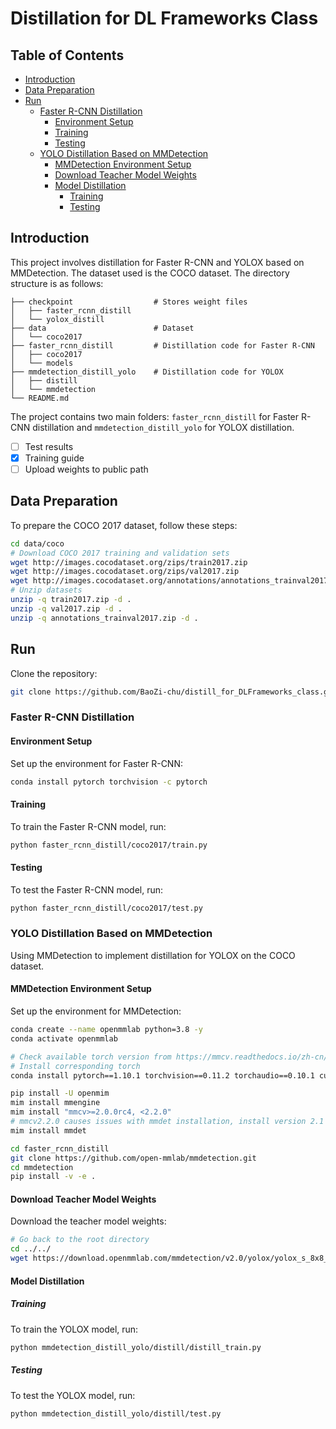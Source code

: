 # Distillation for DL Frameworks Class

## Table of Contents

- [Introduction](#introduction)
- [Data Preparation](#data-preparation)
- [Run](#run)
  - [Faster R-CNN Distillation](#faster-r-cnn-distillation)
    - [Environment Setup](#environment-setup)
    - [Training](#training)
    - [Testing](#testing)
  - [YOLO Distillation Based on MMDetection](#yolo-distillation-based-on-mmdetection)
    - [MMDetection Environment Setup](#mmdetection-environment-setup)
    - [Download Teacher Model Weights](#download-teacher-model-weights)
    - [Model Distillation](#model-distillation)
      - [Training](#training-1)
      - [Testing](#testing-1)

## Introduction

This project involves distillation for Faster R-CNN and YOLOX based on MMDetection. The dataset used is the COCO dataset. The directory structure is as follows:

```
├── checkpoint                  # Stores weight files
│   ├── faster_rcnn_distill
│   └── yolox_distill
├── data                        # Dataset
│   └── coco2017
├── faster_rcnn_distill         # Distillation code for Faster R-CNN
│   ├── coco2017
│   └── models
├── mmdetection_distill_yolo    # Distillation code for YOLOX
│   ├── distill
│   └── mmdetection
└── README.md
```

The project contains two main folders: `faster_rcnn_distill` for Faster R-CNN distillation and `mmdetection_distill_yolo` for YOLOX distillation.

- [ ] Test results
- [x] Training guide
- [ ] Upload weights to public path

## Data Preparation

To prepare the COCO 2017 dataset, follow these steps:

```bash
cd data/coco
# Download COCO 2017 training and validation sets
wget http://images.cocodataset.org/zips/train2017.zip
wget http://images.cocodataset.org/zips/val2017.zip
wget http://images.cocodataset.org/annotations/annotations_trainval2017.zip
# Unzip datasets
unzip -q train2017.zip -d .
unzip -q val2017.zip -d .
unzip -q annotations_trainval2017.zip -d .
```

## Run

Clone the repository:

```bash
git clone https://github.com/BaoZi-chu/distill_for_DLFrameworks_class.git
```

### Faster R-CNN Distillation 

#### Environment Setup

Set up the environment for Faster R-CNN:

```bash
conda install pytorch torchvision -c pytorch
```

#### Training

To train the Faster R-CNN model, run:

```bash
python faster_rcnn_distill/coco2017/train.py
```

#### Testing

To test the Faster R-CNN model, run:

```bash
python faster_rcnn_distill/coco2017/test.py
```

### YOLO Distillation Based on MMDetection

Using MMDetection to implement distillation for YOLOX on the COCO dataset.

#### MMDetection Environment Setup

Set up the environment for MMDetection:

```bash
conda create --name openmmlab python=3.8 -y
conda activate openmmlab

# Check available torch version from https://mmcv.readthedocs.io/zh-cn/latest/get_started/installation.html
# Install corresponding torch
conda install pytorch==1.10.1 torchvision==0.11.2 torchaudio==0.10.1 cudatoolkit=11.3 -c pytorch -c conda-forge

pip install -U openmim
mim install mmengine
mim install "mmcv>=2.0.0rc4, <2.2.0"
# mmcv2.2.0 causes issues with mmdet installation, install version 2.1 instead.
mim install mmdet

cd faster_rcnn_distill
git clone https://github.com/open-mmlab/mmdetection.git
cd mmdetection
pip install -v -e .
```

#### Download Teacher Model Weights

Download the teacher model weights:

```bash
# Go back to the root directory
cd ../../
wget https://download.openmmlab.com/mmdetection/v2.0/yolox/yolox_s_8x8_300e_coco/yolox_s_8x8_300e_coco_20211121_095711-4592a793.pth -P checkpoint/yolox_distill/
```

#### Model Distillation

##### Training

To train the YOLOX model, run:

```bash
python mmdetection_distill_yolo/distill/distill_train.py
```

##### Testing

To test the YOLOX model, run:

```bash
python mmdetection_distill_yolo/distill/test.py
```

